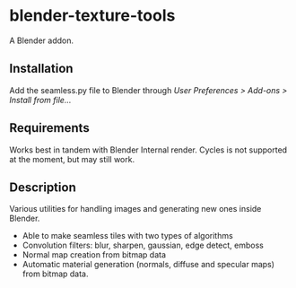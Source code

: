 # blender-texture-tools

A Blender addon.

## Installation

Add the seamless.py file to Blender through *User Preferences > Add-ons > Install from file...*

## Requirements

Works best in tandem with Blender Internal render. Cycles is not supported at the moment, but may still work.

## Description

Various utilities for handling images and generating new ones inside Blender. 

* Able to make seamless tiles with two types of algorithms
* Convolution filters: blur, sharpen, gaussian, edge detect, emboss
* Normal map creation from bitmap data
* Automatic material generation (normals, diffuse and specular maps) from bitmap data.
